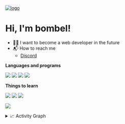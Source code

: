 <a href="https://github.com/bombelll">
    <img src="https://i.imgur.com/4JjWEk2.png" alt="logo">
</a>
<h1>Hi, I'm bombel!</h1>

- 👨‍💻 I want to become a web developer in the future
- 📬 How to reach me
  - [Discord](https://discord.com/users/428618348205703179/)


<b>Languages and programs</b>
<p>
    <img src="https://img.shields.io/badge/-HTML5-E34F26?style=for-the-badge&logo=html5&logoColor=white"<img>
    <img src="https://img.shields.io/badge/-CSS3-2596be?style=for-the-badge&logo=css3&logoColor=white"></img>
    <img src="https://img.shields.io/badge/-C++-00589d?style=for-the-badge&logo=cplusplus&logoColor=white"><img>
    <img src="https://img.shields.io/badge/Visual_Studio_Code-0078D4?style=for-the-badge&logo=visual%20studio%20code&logoColor=white"></img>
</p> 

<b>Things to learn</b>
<p>
     <img src="https://img.shields.io/badge/-Sass-d0649c?style=for-the-badge&logo=sass&logoColor=white"></img>
    <img src="https://img.shields.io/badge/JavaScript-323330?style=for-the-badge&logo=javascript&logoColor=F7DF1E"></img>
    <img src="https://img.shields.io/badge/-React-45b8d8?style=for-the-badge&logo=react&logoColor=white"></img>
</p>

<a href="https://www.github.com/bombelll" target="_blank" rel="noreferrer"><img
src="https://img.shields.io/github/followers/bombelll?logo=github&style=for-the-badge&color=6366f1&labelColor=1c1917" /></a>

<details>
    <summary>📈 Activity Graph</summary>
    <img src="https://github-readme-activity-graph.cyclic.app/graph?username=bombelll&theme=github-compact"/>
    <a href="https://github.com/bombelll" align="left"><img src="https://github-readme-stats.vercel.app/api/top-langs/?                username=6vz&langs_count=10&title_color=6366f1&text_color=ffffff&icon_color=6366f1&bg_color=1c1917&hide_border=true&locale=en&custom_title=Top%20%Languages" alt="Top Languages" /></a>
</details>
